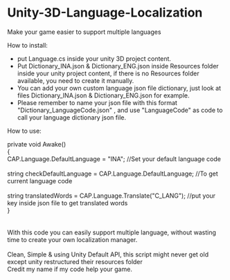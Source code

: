 # Unity-3D-Language-Localization
Make your game easier to support multiple languages


How to install:</br>
- put Language.cs inside your unity 3D project content. </br>
- Put Dictionary_INA.json & Dictionary_ENG.json inside Resources folder inside your unity project content, if there is no Resources folder available, you need to create it manually. </br>
- You can add your own custom language json file dictionary, just look at files Dictionary_INA.json & Dictionary_ENG.json for example.</br>
- Please remember to name your json file with this format "Dictionary_LanguageCode.json" , and use "LanguageCode" as code to call your language dictionary json file.</br>


How to use:</br>

private void Awake()</br>
{ </br>
   CAP.Language.DefaultLanguage = "INA"; //Set your default language code </br>
</br>
   string checkDefaultLanguage = CAP.Language.DefaultLanguage; //To get current language code </br>
</br>
   string translatedWords = CAP.Language.Translate("C_LANG"); //put your key inside json file to get translated words </br>
} </br>
</br>
</br>
With this code you can easily support multiple language, without wasting time to create your own localization manager.</br>
</br>
Clean, Simple & using Unity Default API, this script might never get old except unity restructured their resources folder</br>
Credit my name if my code help your game.</br>
